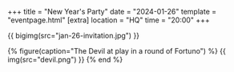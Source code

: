 +++
title = "New Year's Party"
date = "2024-01-26"
template = "eventpage.html"
[extra]
location = "HQ"
time = "20:00"
+++

{{ bigimg(src="jan-26-invitation.jpg") }}

{% figure(caption="The Devil at play in a round of Fortuno") %}
{{ img(src="devil.png") }}
{% end %}
